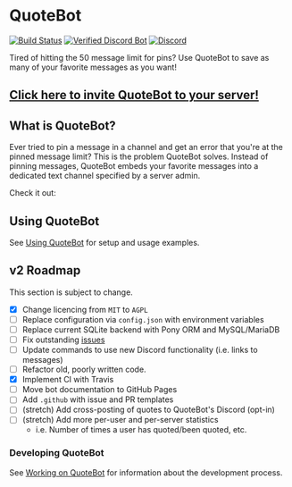 # QuoteBot

[![Build Status](https://travis-ci.org/FriendosClub/QuoteBot.svg?branch=v2)][3]
[![Verified Discord Bot](https://i.imgur.com/cBmMaVV.png)][4]
[![Discord](https://img.shields.io/discord/787118478569766932?color=7289DA&label=discord&logo=discord&logoColor=FFFFFF)][5]

Tired of hitting the 50 message limit for pins? Use QuoteBot to save as many
of your favorite messages as you want!


## [Click here to invite QuoteBot to your server!][1]


## What is QuoteBot?

Ever tried to pin a message in a channel and get an error that you're at the
pinned message limit? This is the problem QuoteBot solves. Instead of pinning
messages, QuoteBot embeds your favorite messages into a dedicated text channel
specified by a server admin.

Check it out:

<!-- TODO: Add pictures of functionality -->


## Using QuoteBot

<!-- TODO: Make the site lol -->
See [Using QuoteBot](#) for setup and usage examples.


## v2 Roadmap

This section is subject to change.

   - [x] Change licencing from `MIT` to `AGPL`
   - [ ] Replace configuration via `config.json` with environment variables
   - [ ] Replace current SQLite backend with Pony ORM and MySQL/MariaDB
   - [ ] Fix outstanding [issues][2]
   - [ ] Update commands to use new Discord functionality (i.e. links to messages)
   - [ ] Refactor old, poorly written code.
   - [x] Implement CI with Travis
   - [ ] Move bot documentation to GitHub Pages
   - [ ] Add `.github` with issue and PR templates
   - [ ] (stretch) Add cross-posting of quotes to QuoteBot's Discord (opt-in)
   - [ ] (stretch) Add more per-user and per-server statistics
     - i.e. Number of times a user has quoted/been quoted, etc.


### Developing QuoteBot

<!-- TODO: Make this one too -->
See [Working on QuoteBot](#) for information about the development process.


[1]: https://discordapp.com/oauth2/authorize?client_id=403644354591326218&scope=bot&permissions=117760
[2]: https://github.com/FriendosClub/QuoteBot/issues
[3]: https://travis-ci.org/FriendosClub/QuoteBot
[4]: https://support.discord.com/hc/en-us/articles/360040720412-Bot-Verification-and-Data-Whitelisting
[5]: https://discord.gg/QWqKfmZVG6
